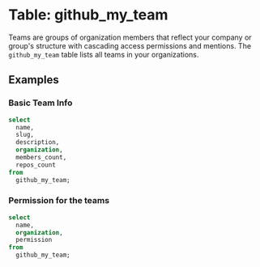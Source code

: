 # Table: github_my_team

Teams are groups of organization members that reflect your company or group's structure with cascading access permissions and mentions.  The `github_my_team` table lists all teams in your organizations.


## Examples

### Basic Team Info

```sql
select
  name,
  slug,
  description,
  organization,
  members_count,
  repos_count
from
  github_my_team;
```


### Permission for the teams

```sql
select
  name,
  organization,
  permission
from
  github_my_team;
```
